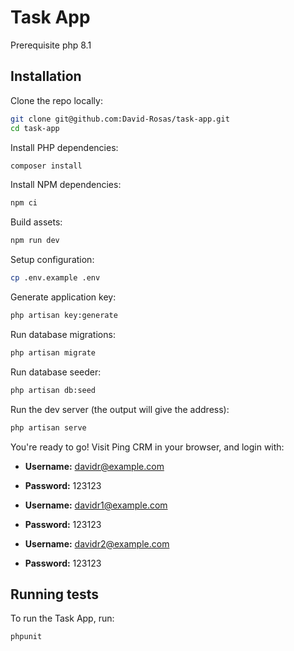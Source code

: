 # Task App

Prerequisite php 8.1
## Installation

Clone the repo locally:

```sh
git clone git@github.com:David-Rosas/task-app.git
cd task-app
```

Install PHP dependencies:

```sh
composer install
```

Install NPM dependencies:

```sh
npm ci
```

Build assets:

```sh
npm run dev
```

Setup configuration:

```sh
cp .env.example .env
```

Generate application key:

```sh
php artisan key:generate
```


Run database migrations:

```sh
php artisan migrate
```

Run database seeder:

```sh
php artisan db:seed
```

Run the dev server (the output will give the address):

```sh
php artisan serve
```

You're ready to go! Visit Ping CRM in your browser, and login with:

- **Username:** davidr@example.com
- **Password:** 123123

- **Username:** davidr1@example.com
- **Password:** 123123
- **Username:** davidr2@example.com
- **Password:** 123123
## Running tests

To run the Task App, run:

```
phpunit
```

